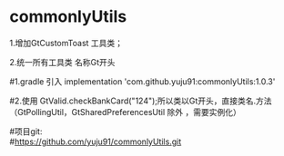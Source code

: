 # commonlyUtils  


1.增加GtCustomToast 工具类；  

2.统一所有工具类 名称Gt开头  

#1.gradle 引入 implementation 'com.github.yuju91:commonlyUtils:1.0.3'  


#2.使用   GtValid.checkBankCard("124");所以类以Gt开头，直接类名.方法 （GtPollingUtil，GtSharedPreferencesUtil 除外 ，需要实例化）  

#项目git:  
#https://github.com/yuju91/commonlyUtils.git  
